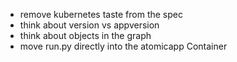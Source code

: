 * remove kubernetes taste from the spec
* think about version vs appversion
* think about objects in the graph
* move run.py directly into the atomicapp Container
